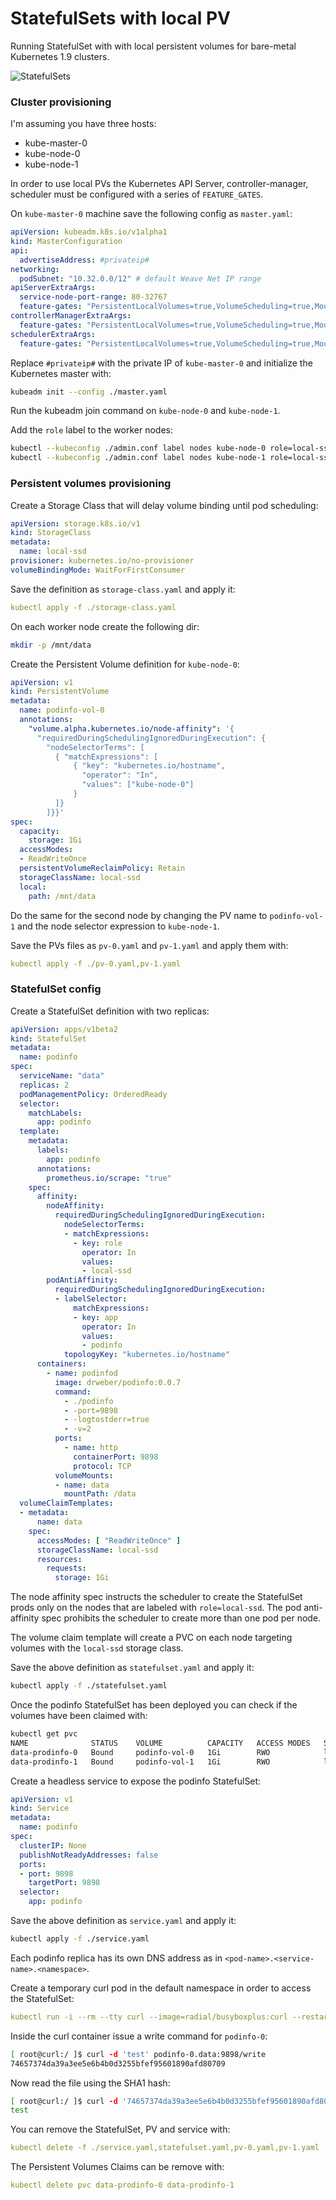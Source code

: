 # StatefulSets with local PV

Running StatefulSet with with local persistent volumes for bare-metal Kubernetes 1.9 clusters.

![StatefulSets](diagrams/statefulset.png)

### Cluster provisioning

I'm assuming you have three hosts:

* kube-master-0 
* kube-node-0
* kube-node-1

In order to use local PVs the Kubernetes API Server, controller-manager, scheduler must be 
configured with a series of `FEATURE_GATES`. 

On `kube-master-0` machine save the following config as `master.yaml`:

```yaml
apiVersion: kubeadm.k8s.io/v1alpha1
kind: MasterConfiguration
api:
  advertiseAddress: #privateip#
networking:
  podSubnet: "10.32.0.0/12" # default Weave Net IP range
apiServerExtraArgs:
  service-node-port-range: 80-32767
  feature-gates: "PersistentLocalVolumes=true,VolumeScheduling=true,MountPropagation=true"
controllerManagerExtraArgs:
  feature-gates: "PersistentLocalVolumes=true,VolumeScheduling=true,MountPropagation=true"
schedulerExtraArgs:
  feature-gates: "PersistentLocalVolumes=true,VolumeScheduling=true,MountPropagation=true"
```

Replace `#privateip#` with the private IP of `kube-master-0` and initialize the Kubernetes master with:

```bash
kubeadm init --config ./master.yaml
```

Run the kubeadm join command on `kube-node-0` and `kube-node-1`. 

Add the `role` label to the worker nodes:

```bash
kubectl --kubeconfig ./admin.conf label nodes kube-node-0 role=local-ssd
kubectl --kubeconfig ./admin.conf label nodes kube-node-1 role=local-ssd
```

### Persistent volumes provisioning

Create a Storage Class that will delay volume binding until pod scheduling:

```yaml
apiVersion: storage.k8s.io/v1
kind: StorageClass
metadata:
  name: local-ssd
provisioner: kubernetes.io/no-provisioner
volumeBindingMode: WaitForFirstConsumer
```

Save the definition as `storage-class.yaml` and apply it:

```yaml
kubectl apply -f ./storage-class.yaml
```

On each worker node create the following dir:

```bash
mkdir -p /mnt/data
```

Create the Persistent Volume definition for `kube-node-0`:

```yaml
apiVersion: v1
kind: PersistentVolume
metadata:
  name: podinfo-vol-0
  annotations:
    "volume.alpha.kubernetes.io/node-affinity": '{
      "requiredDuringSchedulingIgnoredDuringExecution": {
        "nodeSelectorTerms": [
          { "matchExpressions": [
              { "key": "kubernetes.io/hostname",
                "operator": "In",
                "values": ["kube-node-0"]
              }
          ]}
        ]}}'
spec:
  capacity:
    storage: 1Gi
  accessModes:
  - ReadWriteOnce
  persistentVolumeReclaimPolicy: Retain
  storageClassName: local-ssd
  local:
    path: /mnt/data
```

Do the same for the second node by changing the PV name to `podinfo-vol-1` and the 
node selector expression to `kube-node-1`.

Save the PVs files as `pv-0.yaml` and `pv-1.yaml` and apply them with:

```yaml
kubectl apply -f ./pv-0.yaml,pv-1.yaml
``` 

### StatefulSet config

Create a StatefulSet definition with two replicas:

```yaml
apiVersion: apps/v1beta2
kind: StatefulSet
metadata:
  name: podinfo
spec:
  serviceName: "data"
  replicas: 2
  podManagementPolicy: OrderedReady
  selector:
    matchLabels:
      app: podinfo
  template:
    metadata:
      labels:
        app: podinfo
      annotations:
        prometheus.io/scrape: "true"
    spec:
      affinity:
        nodeAffinity:
          requiredDuringSchedulingIgnoredDuringExecution:
            nodeSelectorTerms:
            - matchExpressions:
              - key: role
                operator: In
                values:
                - local-ssd
        podAntiAffinity:
          requiredDuringSchedulingIgnoredDuringExecution:
          - labelSelector:
              matchExpressions:
              - key: app
                operator: In
                values:
                - podinfo
            topologyKey: "kubernetes.io/hostname"
      containers:
        - name: podinfod
          image: drweber/podinfo:0.0.7
          command:
            - ./podinfo
            - -port=9898
            - -logtostderr=true
            - -v=2
          ports:
            - name: http
              containerPort: 9898
              protocol: TCP
          volumeMounts:
          - name: data
            mountPath: /data
  volumeClaimTemplates:
  - metadata:
      name: data
    spec:
      accessModes: [ "ReadWriteOnce" ]
      storageClassName: local-ssd
      resources:
        requests:
          storage: 1Gi
```

The node affinity spec instructs the scheduler to create the StatefulSet prods only on the 
nodes that are labeled with `role=local-ssd`. The pod anti-affinity spec prohibits the scheduler 
to create more than one pod per node.

The volume claim template will create a PVC on each node targeting volumes with the `local-ssd` 
storage class.

Save the above definition as `statefulset.yaml` and apply it:

```bash
kubectl apply -f ./statefulset.yaml
```

Once the podinfo StatefulSet has been deployed you can check if the volumes have been claimed with:

```bash
kubectl get pvc
NAME              STATUS    VOLUME          CAPACITY   ACCESS MODES   STORAGECLASS    AGE
data-prodinfo-0   Bound     podinfo-vol-0   1Gi        RWO            local-ssd       7h
data-prodinfo-1   Bound     podinfo-vol-1   1Gi        RWO            local-ssd       7h
```

Create a headless service to expose the podinfo StatefulSet:

```yaml
apiVersion: v1
kind: Service
metadata:
  name: podinfo
spec:
  clusterIP: None
  publishNotReadyAddresses: false
  ports:
  - port: 9898
    targetPort: 9898
  selector:
    app: podinfo
```

Save the above definition as `service.yaml` and apply it:

```bash
kubectl apply -f ./service.yaml
```

Each podinfo replica has its own DNS address as in `<pod-name>.<service-name>.<namespace>`. 

Create a temporary curl pod in the default namespace in order to access the StatefulSet:

```yaml
kubectl run -i --rm --tty curl --image=radial/busyboxplus:curl --restart=Never -- sh
```

Inside the curl container issue a write command for `podinfo-0`:

```bash
[ root@curl:/ ]$ curl -d 'test' podinfo-0.data:9898/write
74657374da39a3ee5e6b4b0d3255bfef95601890afd80709
```

Now read the file using the SHA1 hash:

```bash
[ root@curl:/ ]$ curl -d '74657374da39a3ee5e6b4b0d3255bfef95601890afd80709' podinfo-0.data:9898/read
test
```

You can remove the StatefulSet, PV and service with:

```yaml
kubectl delete -f ./service.yaml,statefulset.yaml,pv-0.yaml,pv-1.yaml
```

The Persistent Volumes Claims can be remove with:

```yaml
kubectl delete pvc data-prodinfo-0 data-prodinfo-1
```

